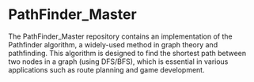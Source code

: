 # PathFinder_Master
The PathFinder_Master repository contains an implementation of the Pathfinder algorithm, a widely-used method in graph theory and pathfinding. This algorithm is designed to find the shortest path between two nodes in a graph (using DFS/BFS), which is essential in various applications such as route planning and game development.
